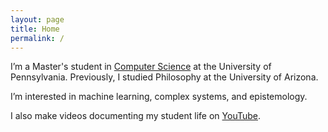 ```yaml
---
layout: page
title: Home
permalink: /
---
```


I’m a Master's student in [Computer Science](https://onlinelearning.seas.upenn.edu/mcit/) at the University of Pennsylvania. Previously, I studied Philosophy at the University of Arizona.

I’m interested in machine learning, complex systems, and epistemology.

I also make videos documenting my student life on [YouTube](http://www.youtube.com/c/cedricvicera).
